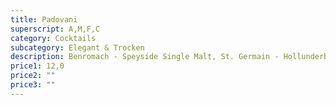 ```yaml
---
title: Padovani
superscript: A,M,F,C
category: Cocktails
subcategory: Elegant & Trocken
description: Benromach - Speyside Single Malt, St. Germain - Hollunderblütenlikör
price1: 12,0
price2: ""
price3: ""
---
```

